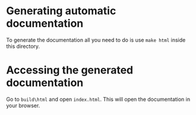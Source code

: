 # Generating automatic documentation
To generate the documentation all you need to do is use `make html` inside this directory.

# Accessing the generated documentation
Go to ``build\html`` and open ``index.html``. This will open the documentation in your browser.
